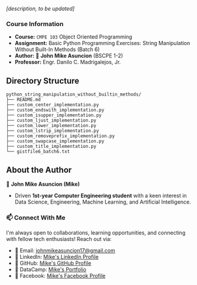 *[description, to be updated]*

### Course Information

- **Course:** `CMPE 103` Object Oriented Programming
- **Assignment:** Basic Python Programming Exercises: String Manipulation Without Built-In Methods (Batch 6)
- **Author:** :ninja: **John Mike Asuncion** (BSCPE 1-2)
- **Professor:** Engr. Danilo C. Madrigalejos, Jr.

## Directory Structure

```
python_string_manipulation_without_builtin_methods/
├── README.md
├── custom_center_implementation.py
├── custom_endswith_implementation.py
├── custom_isupper_implementation.py
├── custom_ljust_implementation.py
├── custom_lower_implementation.py
├── custom_lstrip_implementation.py
├── custom_removeprefix_implementation.py
├── custom_swapcase_implementation.py
├── custom_title_implementation.py
└── gistfile6_batch6.txt
```

## About the Author

🥷 **John Mike Asuncion (Mike)**

- Driven **1st-year Computer Engineering student** with a keen interest in Data Science, Engineering, Machine Learning, and Artificial Intelligence.

### 📫 Connect With Me
I'm always open to collaborations, learning opportunities, and connecting with fellow tech enthusiasts! Reach out via:  
- 📧 Email: [johnmikeasuncion17@gmail.com](mailto:johnmikeasuncion17@gmail.com)
- 🔗 LinkedIn: [Mike's LinkedIn Profile](https://www.linkedin.com/in/john-mike-asuncion-a44232320/)
- 🔗 GitHub: [Mike's GitHub Profile](https://github.com/johnmikx)
- 💼 DataCamp: [Mike's Portfolio](https://www.datacamp.com/portfolio/johnmikeasuncion17)
- 🔗 Facebook: [Mike's Facebook Profile](https://www.facebook.com/mikekaizennn)